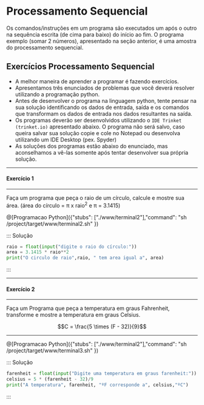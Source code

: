 # Processamento Sequencial

Os comandos/instruções em um programa são executados um após o outro na sequência escrita (de cima para baixo) do início ao fim. O programa exemplo (somar 2 números), apresentado na seção anterior, é uma amostra do processamento sequencial.

## Exercícios Processamento Sequencial
+ A melhor maneira de aprender a programar é fazendo exercícios. 
+ Apresentamos três enunciados de problemas que você deverá resolver utilizando a programação python. 
+ Antes de desenvolver o programa na linguagem python, tente pensar na sua solução identificando os dados de entrada, saída e os comandos que transformam os dados de entrada nos dados resultantes na saída.
+ Os  programas deverão ser desenvolvidos utilizando o `IDE Trinket (trinket.io)` apresentado abaixo. O programa não será salvo, caso queira salvar sua solução copie e cole no Notepad ou desenvolva utilizando um IDE Desktop (pex. Spyder)
+ As soluções dos programas estão abaixo do enunciado, mas aconselhamos a vê-las somente após tentar desenvolver sua própria solução. 
---
 #### Exercício 1  
---
Faça um programa que peça o raio de um círculo, calcule e mostre sua área. (área do círculo = π x raio<sup>2</sup> e π = 3.1415)


@[Programacao Python]({"stubs": ["./www/terminal2"],"command": "sh /project/target/www/terminal2.sh" })

::: Solução
``` python
raio = float(input("digite o raio do círculo:"))
area = 3.1415 * raio**2
print("O circulo de raio",raio, " tem area igual a", area)
```
:::

---
 #### Exercício 2  
---
Faça um Programa que peça a temperatura em graus Fahrenheit, transforme e mostre a temperatura em graus Celsius.
``` math
C = \frac{5 \times (F - 32)}{9}
```
---

@[Programacao Python]({"stubs": ["./www/terminal2"],"command": "sh /project/target/www/terminal3.sh" })

::: Solução
``` python
farenheit = float(input("Digite uma temperatura em graus farenheit:"))
celsius = 5 * (farenheit - 32)/9
print("A temperatura", farenheit, "ºF corresponde a", celsius,"ºC")
```
:::
